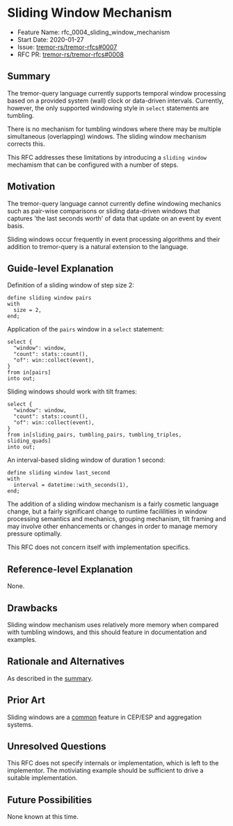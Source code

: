 # Sliding Window Mechanism

- Feature Name: rfc_0004_sliding_window_mechanism
- Start Date: 2020-01-27
- Issue: [tremor-rs/tremor-rfcs#0007](https://github.com/tremor-rs/tremor-rfcs/issues/7)
- RFC PR: [tremor-rs/tremor-rfcs#0008](https://github.com/tremor-rs/tremor-rfcs/pull/8)


## Summary
[summary]: #summary

The tremor-query language currently supports temporal window processing based on a provided system (wall) clock or data-driven intervals. Currently, however, the only supported windowing style in `select` statements are tumbling.

There is no mechanism for tumbling windows where there may be multiple simultaneous (overlapping) windows. The sliding window mechanism corrects this.

This RFC addresses these limitations by introducing a `sliding window` mechamism
that can be configured with a number of steps.

## Motivation
[motivation]: #motivation

The tremor-query language cannot currently define windowing mechanics such as pair-wise comparisons or sliding data-driven windows that captures 'the last seconds worth' of data that update on an event by event basis.

Sliding windows occur frequently in event processing algorithms and their addition to tremor-query is a natural extension to the language.

## Guide-level Explanation
[guide-level-explanation]: #guide-level-explanation

Definition of a sliding window of step size 2:

```trickle
define sliding window pairs
with
  size = 2,
end;
```

Application of  the `pairs` window in a `select` statement:

```trickle
select {
  "window": window,
  "count": stats::count(),
  "of": win::collect(event),
}
from in[pairs]
into out;
```

Sliding windows should work with tilt frames:

```trickle
select {
  "window": window,
  "count": stats::count(),
  "of": win::collect(event),
}
from in[sliding_pairs, tumbling_pairs, tumbling_triples, sliding_quads]
into out;
```

An interval-based sliding window of duration 1 second:

```trickle
define sliding window last_second
with
  interval = datetime::with_seconds(1),
end;
```

The addition of a sliding window mechanism is a fairly cosmetic language change, but a fairly significant change to runtime facililities in window processing semantics and mechanics, grouping mechanism, tilt framing and may involve other enhancements or changes in order to manage memory pressure optimally.

This RFC does not concern itself with implementation specifics.

## Reference-level Explanation
[reference-level-explanation]: #reference-level-explanation

None.

## Drawbacks
[drawbacks]: #drawbacks

Sliding window mechanism uses relatively more memory when compared with tumbling windows, and this should feature in documentation and examples.

## Rationale and Alternatives
[rationale-and-alternatives]: #rationale-and-alternatives

As described in the [summary](#summary).

## Prior Art
[prior-art]: #prior-art

Sliding windows are a [common](https://www.researchgate.net/figure/Sliding-Window-in-CEP_fig2_283199451) feature in CEP/ESP and aggregation systems.

## Unresolved Questions
[unresolved-questions]: #unresolved-questions

This RFC does not specify internals or implementation, which is left to the implementor. The motiviating example should be sufficient to drive a suitable implementation.

## Future Possibilities
[future-possibilities]: #future-possibilities

None known at this time.
